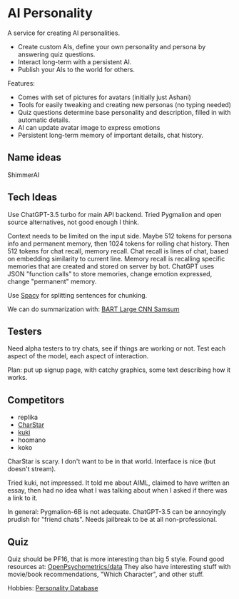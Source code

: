 # AI Personality

A service for creating AI personalities.

* Create custom AIs, define your own personality and persona by answering quiz questions.
* Interact long-term with a persistent AI.
* Publish your AIs to the world for others.

Features:
* Comes with set of pictures for avatars (initially just Ashani)
* Tools for easily tweaking and creating new personas (no typing needed)
* Quiz questions determine base personality and description, filled in with automatic details.
* AI can update avatar image to express emotions
* Persistent long-term memory of important details, chat history.

## Name ideas

ShimmerAI

## Tech Ideas

Use ChatGPT-3.5 turbo for main API backend. Tried Pygmalion and open source alternatives, not good enough I think.

Context needs to be limited on the input side. Maybe 512 tokens for persona info and permanent memory, then 1024 tokens
for rolling chat history. Then 512 tokens for chat recall, memory recall. Chat recall is lines of chat, based on embedding
similarity to current line. Memory recall is recalling specific memories that are created and stored on server by bot.
ChatGPT uses JSON "function calls" to store memories, change emotion expressed, change "permanent" memory.

Use [Spacy](https://spacy.io/) for splitting sentences for chunking.

We can do summarization with:
[BART Large CNN Samsum](https://huggingface.co/philschmid/bart-large-cnn-samsum)


## Testers

Need alpha testers to try chats, see if things are working or not. Test each aspect of the model, each aspect of interaction.

Plan: put up signup page, with catchy graphics, some text describing how it works.

## Competitors

* replika
* [CharStar](https://charstar.ai/)
* [kuki](https://www.kuki.ai/about)
* hoomano
* koko

CharStar is scary. I don't want to be in that world. Interface is nice (but doesn't stream).

Tried kuki, not impressed. It told me about AIML, claimed to have written an essay, then had no idea what I was talking about when I asked if there was a link to it.

In general: Pygmalion-6B is not adequate. ChatGPT-3.5 can be annoyingly prudish for "friend chats". Needs jailbreak to be at all non-professional.

## Quiz

Quiz should be PF16, that is more interesting than big 5 style. Found good resources at:
[OpenPsychometrics/data](https://openpsychometrics.org/_rawdata/)
They also have interesting stuff with movie/book recommendations, "Which Character", and other stuff.

Hobbies:
[Personality Database](https://www.personality-database.com/profile?pid=3&cid=30&sub_cat_id=31569)

